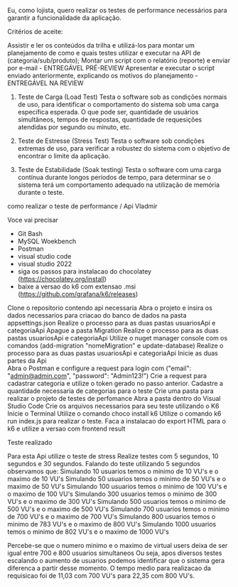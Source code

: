 Eu, como lojista, quero realizar os testes de performance necessários para garantir a funcionalidade da aplicação.

Critérios de aceite:

Assistir e ler os conteúdos da trilha e utilizá-los para montar um planejamento de como e quais testes utilizar e executar na API de (categoria/sub/produto);
Montar um script com o relatório (reporte) e enviar por e-mail - ENTREGÁVEL PRÉ-REVIEW 
Apresentar e executar o script enviado anteriormente, explicando os motivos do planejamento - ENTREGÁVEL NA REVIEW



1. Teste de Carga (Load Test)
Testa o software sob as condições normais de uso, para identificar o comportamento 
do sistema sob uma carga específica esperada. O que pode ser, 
quantidade de usuários simultâneos, tempos de respostas, quantidade de requesições atendidas por segundo ou minuto, etc. 

2. Teste de Estresse (Stress Test)
Testa o software sob condições extremas de uso, para verificar a robustez 
do sistema com o objetivo de encontrar o limite da aplicação.

3. Teste de Estabilidade (Soak testing)
Testa o software com uma carga contínua durante longos períodos de tempo, para determinar se o 
sistema terá um comportamento adequado na utilização de memória durante o teste.

como realizar o teste de performance / Api Vladmir

Voce vai precisar
- Git Bash
- MySQL Woekbench
- Postman
- visual studio code
- visual studio 2022
- siga os passos para instalacao do chocolatey (https://chocolatey.org/install) 
- baixe a versao do k6 com extensao .msi (https://github.com/grafana/k6/releases)  

Clone o repositorio contendo api necessaria 
Abra o projeto e insira os dados necessarios para criacao do banco de dados na pasta appsettings.json
Realize o processo para as duas pastas usuariosApi e categoriaApi
Apague a pasta Migration
Realize o processo para as duas pastas usuariosApi e categoriaApi
Utilize o nuget manager console com os comandos (add-migration "nomeMigration" e update-database)
Realize o processo para as duas pastas usuariosApi e categoriaApi
Inicie as duas partes da Api  
Abra o Postman e configure a request para login com ("email": "admin@admin.com",  "password": "Admin123!")
Crie a request para cadastrar categoria e utilize o token gerado no passo anterior.
Cadastre a quantidade necessaria de categorias para o teste
Crie uma pasta para realizar o projeto de testes de perfomance
Abra a pasta dentro do Visual Studio Code
Crie os arquivos necessarios para seu teste utilizando o K6
Inicie o Terminal 
Utilize o comando choco install k6
Utilize o comando k6 run index.js para realizar o teste.
Faca a instalacao do export HTML para o k6 e utilize a versao com frontend result


Teste realizado

Para esta Api utilize o teste de stress
Realize testes com 5 segundos, 10 segundos e 30 segundos.
Falando do teste utilizando 5 segundos observamos que:
Simulando 10 usuarios temos o minimo de 10 VU's e o maximo de 10 VU's
Simulando 50 usuarios temos o minimo de 50 VU's e o maximo de 50 VU's
Simulando 100 usuarios temos o minimo de 100 VU's e o maximo de 100 VU's
Simulando 300 usuarios temos o minimo de 300 VU's e o maximo de 300 VU's
Simulando 500 usuarios temos o minimo de 500 VU's e o maximo de 500 VU's
Simulando 700 usuarios temos o minimo de 700 VU's e o maximo de 700 VU's
Simulando 800 usuarios temos o minimo de 783 VU's e o maximo de 800 VU's
Simulando 1000 usuarios temos o minimo de 802 VU's e o maximo de 1000 VU's

Percebe-se que o numero minimo e o maximo de virtual users deixa de ser igual entre 700 e 800 usuarios simultaneos
Ou seja, apos diversos testes escalando o aumento de usuarios podemos identificar que o sistema gera diferenca a partir desse momento.
O tempo medio para realizacao da requisicao foi de 11,03 com 700 VU's para 22,35 com 800 VU's. 
